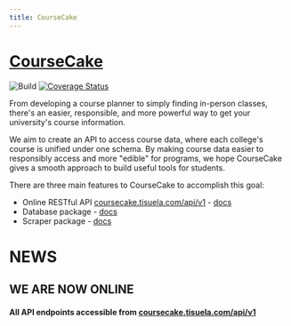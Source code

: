 ```yaml
---
title: CourseCake
---
```

# [CourseCake](http://docs.coursecake.tisuela.com/)
![Build](https://github.com/nananananate/CourseCake/workflows/Python%20application/badge.svg) [![Coverage Status](https://coveralls.io/repos/github/nananananate/CourseCake/badge.svg?branch=master)](https://coveralls.io/github/nananananate/CourseCake?branch=master)

From developing a course planner to simply finding in-person classes, there's an easier, responsible, and more powerful way to get your university's course information.

We aim to create an API to access course data, where each college's course is unified under one schema. By making course data easier to responsibly access and more "edible" for programs, we hope CourseCake gives a smooth approach to build useful tools for students.

There are three main features to CourseCake to accomplish this goal:
- Online RESTful API [coursecake.tisuela.com/api/v1](http://coursecake.tisuela.com/api/v1) - [docs](https://docs.coursecake.tisuela.com/RESTful-API)
- Database package - [docs](http://docs.coursecake.tisuela.com/Database)
- Scraper package - [docs](https://docs.coursecake.tisuela.com/Scrapers)

# NEWS
## WE ARE NOW ONLINE
#### All API endpoints accessible from [coursecake.tisuela.com/api/v1](http://coursecake.tisuela.com/api/v1)



